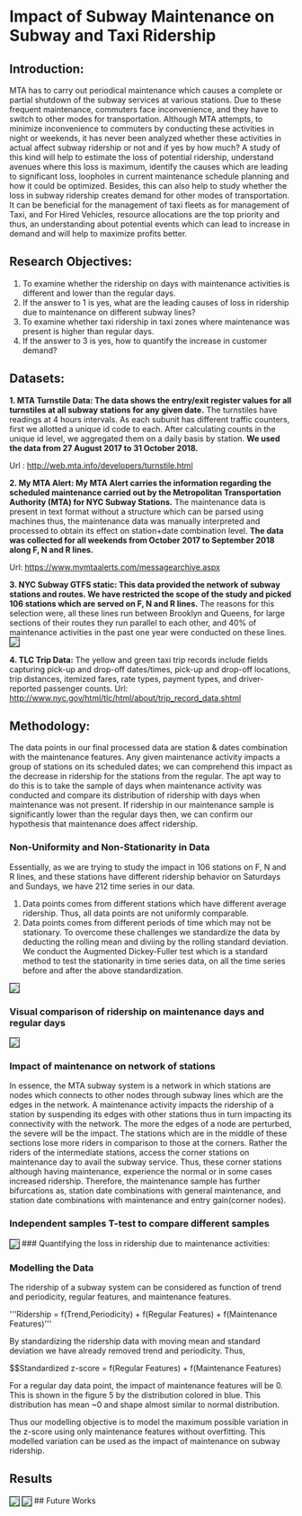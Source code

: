 # Impact of Subway Maintenance on Subway and Taxi Ridership

## Introduction:
MTA has to carry out periodical maintenance which causes a complete or partial shutdown of the subway services at various stations. Due to these frequent maintenance, commuters face inconvenience, and they have to switch to other modes for transportation. Although MTA attempts, to minimize inconvenience to commuters by conducting these activities in night or weekends, it has never been analyzed whether these activities in actual affect subway ridership or not and if yes by how much? A study of this kind will help to estimate the loss of potential ridership, understand avenues where this loss is maximum, identify the causes which are leading to significant loss, loopholes in current maintenance schedule planning and how it could be optimized. Besides, this can also help to study whether the loss in subway ridership creates demand for other modes of transportation. It can be beneficial for the management of taxi fleets as for management of Taxi, and For Hired Vehicles, resource allocations are the top priority and thus, an understanding about potential events which can lead to increase in demand and will help to maximize profits better.

## Research Objectives:
1. To examine whether the ridership on days with maintenance activities is different and lower than the regular days.
2. If the answer to 1 is yes, what are the leading causes of loss in ridership due to maintenance on different subway lines?
3. To examine whether taxi ridership in taxi zones where maintenance was present is higher than regular days.
4.  If the answer to 3 is yes, how to quantify the increase in customer demand?

## Datasets:
**1. MTA Turnstile Data: The data shows the entry/exit register values for all turnstiles at all subway stations for any given date.** The turnstiles have readings at 4 hours intervals. As each subunit has different traffic counters, first we allotted a unique id code to each. After calculating counts in the unique id level, we aggregated them on a daily basis by station.
**We used the data from 27 August 2017 to 31 October 2018.**

Url : http://web.mta.info/developers/turnstile.html
  
**2. My MTA Alert: My MTA Alert carries the information regarding the scheduled maintenance carried out by the Metropolitan Transportation Authority (MTA) for NYC Subway Stations.** The maintenance data is present in text format without a structure which can be parsed using machines thus, the maintenance data was manually interpreted and processed to obtain its effect on station+date combination level.
**The data was collected for all weekends from October 2017 to September 2018 along F, N and R lines.**

Url: https://www.mymtaalerts.com/messagearchive.aspx

**3. NYC Subway GTFS static: This data provided the network of subway stations and routes. We have restricted the scope of the study and picked 106 stations which are served on F, N and R lines.** The reasons for this selection were, all these lines run between Brooklyn and Queens, for large sections of their routes they run parallel to each other, and 40% of maintenance activities in the past one year were conducted on these lines.
<img src="https://github.com/Shivam0712/MTA_Maintenance_Impact/blob/master/Assets/Asset1.PNG" align="center" border="1"/>


**4. TLC Trip Data:** The yellow and green taxi trip records include fields capturing pick-up and drop-off dates/times, pick-up and drop-off  locations, trip distances, itemized fares, rate types, payment types, and driver-reported passenger counts.
Url: http://www.nyc.gov/html/tlc/html/about/trip_record_data.shtml

## Methodology:

The data points in our final processed data are station & dates combination with the maintenance features. Any given maintenance activity impacts a group of stations on its scheduled dates; we can comprehend this impact as the decrease in ridership for the stations from the regular. The apt way to do this is to take the sample of days when maintenance activity was conducted and compare its distribution of ridership with days when maintenance was not present. If ridership in our maintenance sample is significantly lower than the regular days then, we can confirm our hypothesis that maintenance does affect ridership.

### Non-Uniformity and Non-Stationarity in Data
Essentially, as we are trying to study the impact in 106 stations on F, N and R lines, and these stations have different ridership behavior on Saturdays and Sundays, we have 212 time series in our data.
1. Data points comes from different stations which have different average ridership. Thus, all data points are not uniformly comparable.
2. Data points comes from different periods of time which may not be stationary.
To overcome these challenges we standardize the data by deducting the rolling mean and diviing by the rolling standard deviation.
We conduct the Augmented Dickey-Fuller test which is a standard method to test the stationarity in time series data, on all the time series before and after the above standardization.
<img src="https://github.com/Shivam0712/MTA_Maintenance_Impact/blob/master/Assets/Asset2.PNG" align="center" border="1"/>

### Visual comparison of ridership on maintenance days and regular days
<img src="https://github.com/Shivam0712/MTA_Maintenance_Impact/blob/master/Assets/Asset3.PNG" align="center" border="1"/>

### Impact of maintenance on network of stations
In essence, the MTA subway system is a network in which stations are nodes which connects to other nodes through subway lines which are the edges in the network. A maintenance activity impacts the ridership of a station by suspending its edges with other stations thus in turn impacting its connectivity with the network. The more the edges of a node are perturbed, the severe will be the impact. The stations which are in the middle of these sections lose more riders in comparison to those at the corners. Rather the riders of the intermediate stations, access the corner stations on maintenance day to avail the subway service. Thus, these corner stations although having maintenance, experience the normal or in some cases increased ridership. Therefore, the maintenance sample has further bifurcations as, station date combinations with general maintenance, and station date combinations with maintenance and entry gain(corner nodes).

### Independent samples T-test to compare different samples
<img src="https://github.com/Shivam0712/MTA_Maintenance_Impact/blob/master/Assets/Asset4.PNG" align="center" border="1"/>
### Quantifying the loss in ridership due to maintenance activities:

### Modelling the Data
The ridership of a subway system can be considered as function of trend and periodicity, regular features, and maintenance features.

'''Ridership = f(Trend,Periodicity) + f(Regular Features) + f(Maintenance Features)'''

By standardizing the ridership data with moving mean and standard deviation we have already removed trend and periodicity. Thus,

$$Standardized z-score = f(Regular Features) + f(Maintenance Features)

For a regular day data point, the impact of maintenance features will be 0. This is shown in the figure 5 by the distribution  colored in blue. This distribution has mean ~0 and shape almost similar to normal distribution.

Thus our modelling objective is to model the maximum possible variation in the z-score using only maintenance features without overfitting. This modelled variation can be used as the impact of maintenance on subway ridership.

## Results
<img src="https://github.com/Shivam0712/MTA_Maintenance_Impact/blob/master/Assets/Asset5.PNG" align="center" border="1"/>
<img src="https://github.com/Shivam0712/MTA_Maintenance_Impact/blob/master/Assets/Asset6.PNG" align="center" border="1"/>
## Future Works


